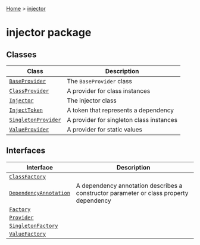 [Home](./index) &gt; [injector](./injector.md)

# injector package

## Classes

|  Class | Description |
|  --- | --- |
|  [`BaseProvider`](./injector.baseprovider.md) | The `BaseProvider` class |
|  [`ClassProvider`](./injector.classprovider.md) | A provider for class instances |
|  [`Injector`](./injector.injector.md) | The injector class |
|  [`InjectToken`](./injector.injecttoken.md) | A token that represents a dependency |
|  [`SingletonProvider`](./injector.singletonprovider.md) | A provider for singleton class instances |
|  [`ValueProvider`](./injector.valueprovider.md) | A provider for static values |

## Interfaces

|  Interface | Description |
|  --- | --- |
|  [`ClassFactory`](./injector.classfactory.md) |  |
|  [`DependencyAnnotation`](./injector.dependencyannotation.md) | A dependency annotation describes a constructor parameter or class property dependency |
|  [`Factory`](./injector.factory.md) |  |
|  [`Provider`](./injector.provider.md) |  |
|  [`SingletonFactory`](./injector.singletonfactory.md) |  |
|  [`ValueFactory`](./injector.valuefactory.md) |  |

